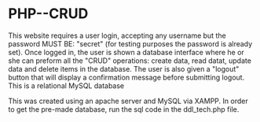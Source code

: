 # PHP--CRUD
This website requires a user login, accepting any username but the password MUST BE: "secret" (for testing purposes the password is already set). Once logged in, the user is shown a database interface where he or she can preform all the "CRUD" operations: create data, read datat, update data and delete items in the database. The user is also given a "logout" button that will display a confirmation message before submitting logout. This is a relational MySQL database  


This was created using an apache server and MySQL via XAMPP.  In order to get the pre-made database, run the sql code in the ddl_tech.php file.
